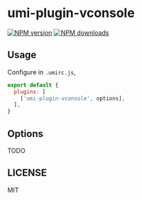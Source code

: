 # umi-plugin-vconsole

[![NPM version](https://img.shields.io/npm/v/umi-plugin-vconsole.svg?style=flat)](https://npmjs.org/package/umi-plugin-vconsole)
[![NPM downloads](http://img.shields.io/npm/dm/umi-plugin-vconsole.svg?style=flat)](https://npmjs.org/package/umi-plugin-vconsole)



## Usage

Configure in `.umirc.js`,

```js
export default {
  plugins: [
    ['umi-plugin-vconsole', options],
  ],
}
```

## Options

TODO

## LICENSE

MIT

